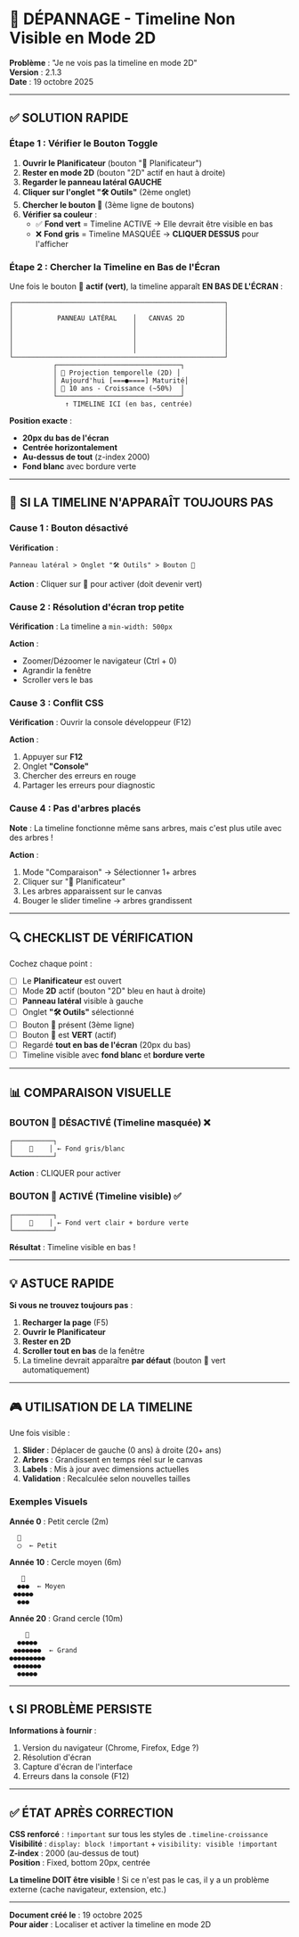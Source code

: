 # 🔧 DÉPANNAGE - Timeline Non Visible en Mode 2D

**Problème** : "Je ne vois pas la timeline en mode 2D"  
**Version** : 2.1.3  
**Date** : 19 octobre 2025

---

## ✅ SOLUTION RAPIDE

### Étape 1 : Vérifier le Bouton Toggle

1. **Ouvrir le Planificateur** (bouton "📐 Planificateur")
2. **Rester en mode 2D** (bouton "2D" actif en haut à droite)
3. **Regarder le panneau latéral GAUCHE**
4. **Cliquer sur l'onglet "🛠️ Outils"** (2ème onglet)
5. **Chercher le bouton 📅** (3ème ligne de boutons)
6. **Vérifier sa couleur** :
   - ✅ **Fond vert** = Timeline ACTIVE → Elle devrait être visible en bas
   - ❌ **Fond gris** = Timeline MASQUÉE → **CLIQUER DESSUS** pour l'afficher

### Étape 2 : Chercher la Timeline en Bas de l'Écran

Une fois le bouton 📅 **actif (vert)**, la timeline apparaît **EN BAS DE L'ÉCRAN** :

```
┌─────────────────────────────────────────────────────┐
│                                                     │
│           PANNEAU LATÉRAL    │   CANVAS 2D          │
│                              │                      │
│                              │                      │
│                              │                      │
│                              │                      │
└─────────────────────────────────────────────────────┘
           ┌───────────────────────────────┐
           │ 📅 Projection temporelle (2D) │
           │ Aujourd'hui [===●====] Maturité│
           │ 🌱 10 ans - Croissance (~50%)  │
           └───────────────────────────────┘
              ↑ TIMELINE ICI (en bas, centrée)
```

**Position exacte** :
- **20px du bas de l'écran**
- **Centrée horizontalement**
- **Au-dessus de tout** (z-index 2000)
- **Fond blanc** avec bordure verte

---

## 🐛 SI LA TIMELINE N'APPARAÎT TOUJOURS PAS

### Cause 1 : Bouton désactivé

**Vérification** :
```
Panneau latéral > Onglet "🛠️ Outils" > Bouton 📅
```

**Action** : Cliquer sur 📅 pour activer (doit devenir vert)

### Cause 2 : Résolution d'écran trop petite

**Vérification** : La timeline a `min-width: 500px`

**Action** :
- Zoomer/Dézoomer le navigateur (Ctrl + 0)
- Agrandir la fenêtre
- Scroller vers le bas

### Cause 3 : Conflit CSS

**Vérification** : Ouvrir la console développeur (F12)

**Action** :
1. Appuyer sur **F12**
2. Onglet **"Console"**
3. Chercher des erreurs en rouge
4. Partager les erreurs pour diagnostic

### Cause 4 : Pas d'arbres placés

**Note** : La timeline fonctionne même sans arbres, mais c'est plus utile avec des arbres !

**Action** :
1. Mode "Comparaison" → Sélectionner 1+ arbres
2. Cliquer sur "📐 Planificateur"
3. Les arbres apparaissent sur le canvas
4. Bouger le slider timeline → arbres grandissent

---

## 🔍 CHECKLIST DE VÉRIFICATION

Cochez chaque point :

- [ ] Le **Planificateur** est ouvert
- [ ] Mode **2D** actif (bouton "2D" bleu en haut à droite)
- [ ] **Panneau latéral** visible à gauche
- [ ] Onglet **"🛠️ Outils"** sélectionné
- [ ] Bouton **📅** présent (3ème ligne)
- [ ] Bouton **📅** est **VERT** (actif)
- [ ] Regardé **tout en bas de l'écran** (20px du bas)
- [ ] Timeline visible avec **fond blanc** et **bordure verte**

---

## 📊 COMPARAISON VISUELLE

### BOUTON 📅 DÉSACTIVÉ (Timeline masquée) ❌
```
┌──────────┐
│    📅    │ ← Fond gris/blanc
└──────────┘
```
**Action** : CLIQUER pour activer

### BOUTON 📅 ACTIVÉ (Timeline visible) ✅
```
┌──────────┐
│    📅    │ ← Fond vert clair + bordure verte
└──────────┘
```
**Résultat** : Timeline visible en bas !

---

## 💡 ASTUCE RAPIDE

**Si vous ne trouvez toujours pas** :

1. **Recharger la page** (F5)
2. **Ouvrir le Planificateur**
3. **Rester en 2D**
4. **Scroller tout en bas** de la fenêtre
5. La timeline devrait apparaître **par défaut** (bouton 📅 vert automatiquement)

---

## 🎮 UTILISATION DE LA TIMELINE

Une fois visible :

1. **Slider** : Déplacer de gauche (0 ans) à droite (20+ ans)
2. **Arbres** : Grandissent en temps réel sur le canvas
3. **Labels** : Mis à jour avec dimensions actuelles
4. **Validation** : Recalculée selon nouvelles tailles

### Exemples Visuels

**Année 0** : Petit cercle (2m)
```
  🌳
  ◯  ← Petit
```

**Année 10** : Cercle moyen (6m)
```
   🌳
  ●●●  ← Moyen
 ●●●●●
  ●●●
```

**Année 20** : Grand cercle (10m)
```
    🌳
  ●●●●●
 ●●●●●●●  ← Grand
●●●●●●●●●
 ●●●●●●●
  ●●●●●
```

---

## 📞 SI PROBLÈME PERSISTE

**Informations à fournir** :
1. Version du navigateur (Chrome, Firefox, Edge ?)
2. Résolution d'écran
3. Capture d'écran de l'interface
4. Erreurs dans la console (F12)

---

## ✅ ÉTAT APRÈS CORRECTION

**CSS renforcé** : `!important` sur tous les styles de `.timeline-croissance`  
**Visibilité** : `display: block !important` + `visibility: visible !important`  
**Z-index** : 2000 (au-dessus de tout)  
**Position** : Fixed, bottom 20px, centrée  

**La timeline DOIT être visible** ! Si ce n'est pas le cas, il y a un problème externe (cache navigateur, extension, etc.)

---

**Document créé le** : 19 octobre 2025  
**Pour aider** : Localiser et activer la timeline en mode 2D

